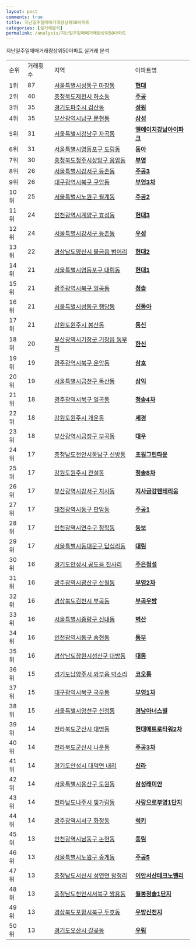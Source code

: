 ```yaml
---
layout: post
comments: true
title: 지난일주일매매거래량상위50아파트
categories: [실거래분석]
permalink: /analysis/지난일주일매매거래량상위50아파트
---
```


지난일주일매매거래량상위50아파트 실거래 분석

<table>
  <tr>
    <td>순위</td>
    <td>거래횟수</td>
    <td>지역</td>
    <td>아파트명</td>
  </tr>

  <tr>
    <td>1위</td>
    <td>87</td>
    <td><a href="/apt/서울특별시성동구마장동">서울특별시성동구 마장동</a></td>
    <td colspan="4" style="font-weight: bold;"><a href="https://search.naver.com/search.naver?query=마장동 현대">현대</a></td>
  </tr>

  <tr>
    <td>2위</td>
    <td>40</td>
    <td><a href="/apt/충청북도제천시하소동">충청북도제천시 하소동</a></td>
    <td colspan="4" style="font-weight: bold;"><a href="https://search.naver.com/search.naver?query=하소동 주공">주공</a></td>
  </tr>

  <tr>
    <td>3위</td>
    <td>35</td>
    <td><a href="/apt/경기도파주시검산동">경기도파주시 검산동</a></td>
    <td colspan="4" style="font-weight: bold;"><a href="https://search.naver.com/search.naver?query=검산동 성원">성원</a></td>
  </tr>

  <tr>
    <td>4위</td>
    <td>35</td>
    <td><a href="/apt/부산광역시남구문현동">부산광역시남구 문현동</a></td>
    <td colspan="4" style="font-weight: bold;"><a href="https://search.naver.com/search.naver?query=문현동 삼성">삼성</a></td>
  </tr>

  <tr>
    <td>5위</td>
    <td>31</td>
    <td><a href="/apt/서울특별시강남구자곡동">서울특별시강남구 자곡동</a></td>
    <td colspan="4" style="font-weight: bold;"><a href="https://search.naver.com/search.naver?query=자곡동 엘에이치강남아이파크">엘에이치강남아이파크</a></td>
  </tr>

  <tr>
    <td>6위</td>
    <td>31</td>
    <td><a href="/apt/서울특별시영등포구도림동">서울특별시영등포구 도림동</a></td>
    <td colspan="4" style="font-weight: bold;"><a href="https://search.naver.com/search.naver?query=도림동 동아">동아</a></td>
  </tr>

  <tr>
    <td>7위</td>
    <td>30</td>
    <td><a href="/apt/충청북도청주시상당구용암동">충청북도청주시상당구 용암동</a></td>
    <td colspan="4" style="font-weight: bold;"><a href="https://search.naver.com/search.naver?query=용암동 부영">부영</a></td>
  </tr>

  <tr>
    <td>8위</td>
    <td>26</td>
    <td><a href="/apt/서울특별시강서구등촌동">서울특별시강서구 등촌동</a></td>
    <td colspan="4" style="font-weight: bold;"><a href="https://search.naver.com/search.naver?query=등촌동 주공3">주공3</a></td>
  </tr>

  <tr>
    <td>9위</td>
    <td>26</td>
    <td><a href="/apt/대구광역시북구구암동">대구광역시북구 구암동</a></td>
    <td colspan="4" style="font-weight: bold;"><a href="https://search.naver.com/search.naver?query=구암동 부영3차">부영3차</a></td>
  </tr>

  <tr>
    <td>10위</td>
    <td>25</td>
    <td><a href="/apt/서울특별시노원구월계동">서울특별시노원구 월계동</a></td>
    <td colspan="4" style="font-weight: bold;"><a href="https://search.naver.com/search.naver?query=월계동 주공2">주공2</a></td>
  </tr>

  <tr>
    <td>11위</td>
    <td>24</td>
    <td><a href="/apt/인천광역시계양구효성동">인천광역시계양구 효성동</a></td>
    <td colspan="4" style="font-weight: bold;"><a href="https://search.naver.com/search.naver?query=효성동 현대3">현대3</a></td>
  </tr>

  <tr>
    <td>12위</td>
    <td>24</td>
    <td><a href="/apt/서울특별시강서구등촌동">서울특별시강서구 등촌동</a></td>
    <td colspan="4" style="font-weight: bold;"><a href="https://search.naver.com/search.naver?query=등촌동 우성">우성</a></td>
  </tr>

  <tr>
    <td>13위</td>
    <td>22</td>
    <td><a href="/apt/경상남도양산시물금읍 범어리">경상남도양산시 물금읍 범어리</a></td>
    <td colspan="4" style="font-weight: bold;"><a href="https://search.naver.com/search.naver?query=물금읍 범어리 현대2">현대2</a></td>
  </tr>

  <tr>
    <td>14위</td>
    <td>21</td>
    <td><a href="/apt/서울특별시영등포구대림동">서울특별시영등포구 대림동</a></td>
    <td colspan="4" style="font-weight: bold;"><a href="https://search.naver.com/search.naver?query=대림동 현대1">현대1</a></td>
  </tr>

  <tr>
    <td>15위</td>
    <td>21</td>
    <td><a href="/apt/광주광역시북구일곡동">광주광역시북구 일곡동</a></td>
    <td colspan="4" style="font-weight: bold;"><a href="https://search.naver.com/search.naver?query=일곡동 청솔">청솔</a></td>
  </tr>

  <tr>
    <td>16위</td>
    <td>21</td>
    <td><a href="/apt/서울특별시성동구행당동">서울특별시성동구 행당동</a></td>
    <td colspan="4" style="font-weight: bold;"><a href="https://search.naver.com/search.naver?query=행당동 신동아">신동아</a></td>
  </tr>

  <tr>
    <td>17위</td>
    <td>21</td>
    <td><a href="/apt/강원도원주시봉산동">강원도원주시 봉산동</a></td>
    <td colspan="4" style="font-weight: bold;"><a href="https://search.naver.com/search.naver?query=봉산동 동신">동신</a></td>
  </tr>

  <tr>
    <td>18위</td>
    <td>20</td>
    <td><a href="/apt/부산광역시기장군기장읍 동부리">부산광역시기장군 기장읍 동부리</a></td>
    <td colspan="4" style="font-weight: bold;"><a href="https://search.naver.com/search.naver?query=기장읍 동부리 한신">한신</a></td>
  </tr>

  <tr>
    <td>19위</td>
    <td>19</td>
    <td><a href="/apt/광주광역시북구운암동">광주광역시북구 운암동</a></td>
    <td colspan="4" style="font-weight: bold;"><a href="https://search.naver.com/search.naver?query=운암동 삼호">삼호</a></td>
  </tr>

  <tr>
    <td>20위</td>
    <td>19</td>
    <td><a href="/apt/서울특별시금천구독산동">서울특별시금천구 독산동</a></td>
    <td colspan="4" style="font-weight: bold;"><a href="https://search.naver.com/search.naver?query=독산동 삼익">삼익</a></td>
  </tr>

  <tr>
    <td>21위</td>
    <td>18</td>
    <td><a href="/apt/광주광역시북구일곡동">광주광역시북구 일곡동</a></td>
    <td colspan="4" style="font-weight: bold;"><a href="https://search.naver.com/search.naver?query=일곡동 청솔4차">청솔4차</a></td>
  </tr>

  <tr>
    <td>22위</td>
    <td>18</td>
    <td><a href="/apt/강원도원주시개운동">강원도원주시 개운동</a></td>
    <td colspan="4" style="font-weight: bold;"><a href="https://search.naver.com/search.naver?query=개운동 세경">세경</a></td>
  </tr>

  <tr>
    <td>23위</td>
    <td>18</td>
    <td><a href="/apt/부산광역시금정구부곡동">부산광역시금정구 부곡동</a></td>
    <td colspan="4" style="font-weight: bold;"><a href="https://search.naver.com/search.naver?query=부곡동 대우">대우</a></td>
  </tr>

  <tr>
    <td>24위</td>
    <td>17</td>
    <td><a href="/apt/충청남도천안시동남구신방동">충청남도천안시동남구 신방동</a></td>
    <td colspan="4" style="font-weight: bold;"><a href="https://search.naver.com/search.naver?query=신방동 초원그린타운">초원그린타운</a></td>
  </tr>

  <tr>
    <td>25위</td>
    <td>17</td>
    <td><a href="/apt/강원도원주시관설동">강원도원주시 관설동</a></td>
    <td colspan="4" style="font-weight: bold;"><a href="https://search.naver.com/search.naver?query=관설동 청솔8차">청솔8차</a></td>
  </tr>

  <tr>
    <td>26위</td>
    <td>17</td>
    <td><a href="/apt/부산광역시강서구지사동">부산광역시강서구 지사동</a></td>
    <td colspan="4" style="font-weight: bold;"><a href="https://search.naver.com/search.naver?query=지사동 지사금강펜테리움">지사금강펜테리움</a></td>
  </tr>

  <tr>
    <td>27위</td>
    <td>17</td>
    <td><a href="/apt/대전광역시동구판암동">대전광역시동구 판암동</a></td>
    <td colspan="4" style="font-weight: bold;"><a href="https://search.naver.com/search.naver?query=판암동 주공1">주공1</a></td>
  </tr>

  <tr>
    <td>28위</td>
    <td>17</td>
    <td><a href="/apt/인천광역시연수구청학동">인천광역시연수구 청학동</a></td>
    <td colspan="4" style="font-weight: bold;"><a href="https://search.naver.com/search.naver?query=청학동 동보">동보</a></td>
  </tr>

  <tr>
    <td>29위</td>
    <td>17</td>
    <td><a href="/apt/서울특별시동대문구답십리동">서울특별시동대문구 답십리동</a></td>
    <td colspan="4" style="font-weight: bold;"><a href="https://search.naver.com/search.naver?query=답십리동 대림">대림</a></td>
  </tr>

  <tr>
    <td>30위</td>
    <td>16</td>
    <td><a href="/apt/경기도안성시공도읍 진사리">경기도안성시 공도읍 진사리</a></td>
    <td colspan="4" style="font-weight: bold;"><a href="https://search.naver.com/search.naver?query=공도읍 진사리 주은청설">주은청설</a></td>
  </tr>

  <tr>
    <td>31위</td>
    <td>16</td>
    <td><a href="/apt/광주광역시광산구산월동">광주광역시광산구 산월동</a></td>
    <td colspan="4" style="font-weight: bold;"><a href="https://search.naver.com/search.naver?query=산월동 부영2차">부영2차</a></td>
  </tr>

  <tr>
    <td>32위</td>
    <td>16</td>
    <td><a href="/apt/경상북도김천시부곡동">경상북도김천시 부곡동</a></td>
    <td colspan="4" style="font-weight: bold;"><a href="https://search.naver.com/search.naver?query=부곡동 부곡우방">부곡우방</a></td>
  </tr>

  <tr>
    <td>33위</td>
    <td>16</td>
    <td><a href="/apt/서울특별시중랑구신내동">서울특별시중랑구 신내동</a></td>
    <td colspan="4" style="font-weight: bold;"><a href="https://search.naver.com/search.naver?query=신내동 벽산">벽산</a></td>
  </tr>

  <tr>
    <td>34위</td>
    <td>16</td>
    <td><a href="/apt/인천광역시동구송현동">인천광역시동구 송현동</a></td>
    <td colspan="4" style="font-weight: bold;"><a href="https://search.naver.com/search.naver?query=송현동 동부">동부</a></td>
  </tr>

  <tr>
    <td>35위</td>
    <td>16</td>
    <td><a href="/apt/경상남도창원시성산구대방동">경상남도창원시성산구 대방동</a></td>
    <td colspan="4" style="font-weight: bold;"><a href="https://search.naver.com/search.naver?query=대방동 대동">대동</a></td>
  </tr>

  <tr>
    <td>36위</td>
    <td>15</td>
    <td><a href="/apt/경기도남양주시와부읍 덕소리">경기도남양주시 와부읍 덕소리</a></td>
    <td colspan="4" style="font-weight: bold;"><a href="https://search.naver.com/search.naver?query=와부읍 덕소리 코오롱">코오롱</a></td>
  </tr>

  <tr>
    <td>37위</td>
    <td>15</td>
    <td><a href="/apt/대구광역시북구국우동">대구광역시북구 국우동</a></td>
    <td colspan="4" style="font-weight: bold;"><a href="https://search.naver.com/search.naver?query=국우동 부영1차">부영1차</a></td>
  </tr>

  <tr>
    <td>38위</td>
    <td>15</td>
    <td><a href="/apt/서울특별시양천구신정동">서울특별시양천구 신정동</a></td>
    <td colspan="4" style="font-weight: bold;"><a href="https://search.naver.com/search.naver?query=신정동 경남아너스빌">경남아너스빌</a></td>
  </tr>

  <tr>
    <td>39위</td>
    <td>14</td>
    <td><a href="/apt/전라북도군산시대명동">전라북도군산시 대명동</a></td>
    <td colspan="4" style="font-weight: bold;"><a href="https://search.naver.com/search.naver?query=대명동 현대메트로타워2차">현대메트로타워2차</a></td>
  </tr>

  <tr>
    <td>40위</td>
    <td>14</td>
    <td><a href="/apt/전라북도군산시나운동">전라북도군산시 나운동</a></td>
    <td colspan="4" style="font-weight: bold;"><a href="https://search.naver.com/search.naver?query=나운동 주공3차">주공3차</a></td>
  </tr>

  <tr>
    <td>41위</td>
    <td>14</td>
    <td><a href="/apt/경기도안성시대덕면 내리">경기도안성시 대덕면 내리</a></td>
    <td colspan="4" style="font-weight: bold;"><a href="https://search.naver.com/search.naver?query=대덕면 내리 신라">신라</a></td>
  </tr>

  <tr>
    <td>42위</td>
    <td>14</td>
    <td><a href="/apt/서울특별시용산구도원동">서울특별시용산구 도원동</a></td>
    <td colspan="4" style="font-weight: bold;"><a href="https://search.naver.com/search.naver?query=도원동 삼성래미안">삼성래미안</a></td>
  </tr>

  <tr>
    <td>43위</td>
    <td>14</td>
    <td><a href="/apt/전라남도나주시빛가람동">전라남도나주시 빛가람동</a></td>
    <td colspan="4" style="font-weight: bold;"><a href="https://search.naver.com/search.naver?query=빛가람동 사랑으로부영1단지">사랑으로부영1단지</a></td>
  </tr>

  <tr>
    <td>44위</td>
    <td>14</td>
    <td><a href="/apt/광주광역시서구화정동">광주광역시서구 화정동</a></td>
    <td colspan="4" style="font-weight: bold;"><a href="https://search.naver.com/search.naver?query=화정동 럭키">럭키</a></td>
  </tr>

  <tr>
    <td>45위</td>
    <td>13</td>
    <td><a href="/apt/인천광역시남동구논현동">인천광역시남동구 논현동</a></td>
    <td colspan="4" style="font-weight: bold;"><a href="https://search.naver.com/search.naver?query=논현동 풍림">풍림</a></td>
  </tr>

  <tr>
    <td>46위</td>
    <td>13</td>
    <td><a href="/apt/서울특별시노원구중계동">서울특별시노원구 중계동</a></td>
    <td colspan="4" style="font-weight: bold;"><a href="https://search.naver.com/search.naver?query=중계동 주공5">주공5</a></td>
  </tr>

  <tr>
    <td>47위</td>
    <td>13</td>
    <td><a href="/apt/충청남도서산시성연면 왕정리">충청남도서산시 성연면 왕정리</a></td>
    <td colspan="4" style="font-weight: bold;"><a href="https://search.naver.com/search.naver?query=성연면 왕정리 이안서산테크노밸리">이안서산테크노밸리</a></td>
  </tr>

  <tr>
    <td>48위</td>
    <td>13</td>
    <td><a href="/apt/충청남도천안시서북구쌍용동">충청남도천안시서북구 쌍용동</a></td>
    <td colspan="4" style="font-weight: bold;"><a href="https://search.naver.com/search.naver?query=쌍용동 월봉청솔1단지">월봉청솔1단지</a></td>
  </tr>

  <tr>
    <td>49위</td>
    <td>13</td>
    <td><a href="/apt/경상북도포항시북구두호동">경상북도포항시북구 두호동</a></td>
    <td colspan="4" style="font-weight: bold;"><a href="https://search.naver.com/search.naver?query=두호동 우방신천지">우방신천지</a></td>
  </tr>

  <tr>
    <td>50위</td>
    <td>13</td>
    <td><a href="/apt/경기도오산시갈곶동">경기도오산시 갈곶동</a></td>
    <td colspan="4" style="font-weight: bold;"><a href="https://search.naver.com/search.naver?query=갈곶동 우림">우림</a></td>
  </tr>

</table>
